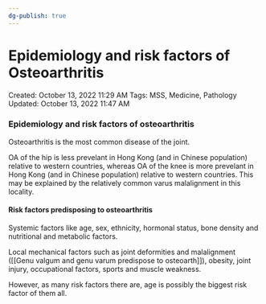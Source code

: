 ```yaml
---
dg-publish: true
---
```


# Epidemiology and risk factors of Osteoarthritis

Created: October 13, 2022 11:29 AM
Tags: MSS, Medicine, Pathology
Updated: October 13, 2022 11:47 AM

### Epidemiology and risk factors of osteoarthritis
Osteoarthritis is the most common disease of the joint.

OA of the hip is less prevelant in Hong Kong (and in Chinese population) relative to western countries, whereas OA of the knee is more prevelant in Hong Kong (and in Chinese population) relative to western countries. This may be explained by the relatively common varus malalignment in this locality.

#### Risk factors predisposing to osteoarthritis
Systemic factors like age, sex, ethnicity, hormonal status, bone density and nutritional and metabolic factors.

Local mechanical factors such as joint deformities and malalignment ([[Genu valgum and genu varum predispose to osteoarth]]), obesity, joint injury, occupational factors, sports and muscle weakness.

However, as many risk factors there are, age is possibly the biggest risk factor of them all.
